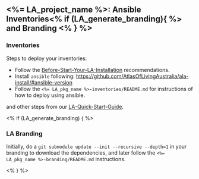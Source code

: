 ## <%= LA_project_name %>: Ansible Inventories<% if (LA_generate_branding){ %> and Branding <% } %>

### Inventories

Steps to deploy your inventories:
- Follow the [Before-Start-Your-LA-Installation](https://github.com/AtlasOfLivingAustralia/documentation/wiki/Before-Start-Your-LA-Installation) recommendations.
- Install `ansible` following: https://github.com/AtlasOfLivingAustralia/ala-install/#ansible-version
- Follow the `<%= LA_pkg_name %>-inventories/README.md` for instructions of how to deploy using ansible.

and other steps from our [LA-Quick-Start-Guide](https://github.com/AtlasOfLivingAustralia/documentation/wiki/LA-Quick-Start-Guide).

<% if (LA_generate_branding) { %>
### LA Branding

Initially, do a `git submodule update --init --recursive --depth=1` in your branding to download the dependencies, and later follow the `<%= LA_pkg_name %>-branding/README.md` instructions.

<% } %>
